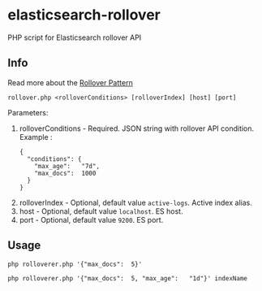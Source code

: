 # elasticsearch-rollover
PHP script for Elasticsearch rollover API

Info
-----
Read more about the [Rollover Pattern](https://www.elastic.co/guide/en/elasticsearch/reference/master/indices-rollover-index.html)

```
rollover.php <rolloverConditions> [rolloverIndex] [host] [port]
```
Parameters:

1. rolloverConditions - Required. JSON string with rollover API condition. Example :
    ```
    {
      "conditions": {
        "max_age":   "7d",
        "max_docs":  1000
      }
    }
    ```
2. rolloverIndex - Optional, default value `active-logs`. Active index alias.
3. host - Optional, default value `localhost`. ES host.
4. port - Optional, default value `9200`. ES port.

Usage
-----
```
php rolloverer.php '{"max_docs":  5}'
```

```
php rolloverer.php '{"max_docs":  5, "max_age":   "1d"}' indexName
```
